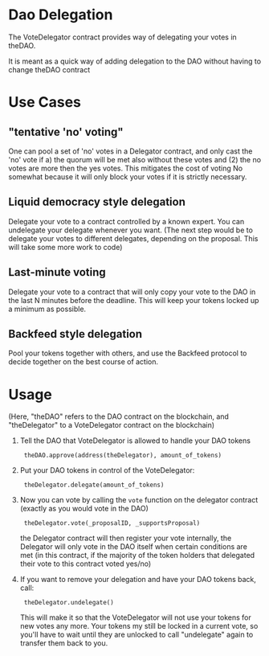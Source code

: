 # Dao Delegation

The VoteDelegator contract provides way of delegating your votes in theDAO.

It is meant as a quick way of adding delegation to the DAO
without having to change theDAO contract


# Use Cases

## "tentative 'no' voting"

One can pool a set of 'no' votes in a Delegator contract, and only cast the 'no' vote if a) the quorum will be met also without these votes and (2) the no votes are more then the yes votes. This mitigates the cost of voting No somewhat because it will only block your votes if it is strictly necessary.

## Liquid democracy style delegation

Delegate your vote to a contract controlled by a known expert. You can undelegate your delegate whenever you want.
(The next step would be to delegate your votes to different delegates, depending on the proposal. This will take some more work to code)

## Last-minute voting

Delegate your vote to a contract that will only copy your vote to the DAO in the last N minutes before the deadline. This will keep your tokens locked up a minimum as possible.

## Backfeed style delegation

Pool your tokens together with others, and use the Backfeed protocol to decide together on the best course of action.


# Usage

(Here, "theDAO" refers to the DAO contract on the blockchain, and
"theDelegator" to a VoteDelegator contract on the blockchain)

1. Tell the DAO that VoteDelegator is allowed to handle your DAO tokens 

        theDAO.approve(address(theDelegator), amount_of_tokens)

1. Put your DAO tokens in control of the VoteDelegator:

        theDelegator.delegate(amount_of_tokens)

1. Now you can vote by calling the `vote` function on the 
   delegator contract (exactly as you would vote in the DAO)

        theDelegator.vote(_proposalID, _supportsProposal)

    the Delegator contract will then register your vote internally, 
    the Delegator will only vote in the DAO itself when certain
    conditions are met (in this contract, if the majority of the token holders
    that delegated their vote to this contract voted yes/no)

1. If you want to remove your delegation and have your DAO tokens back, call:

        theDelegator.undelegate()

    This will make it so that the VoteDelegator will not use your tokens 
    for new votes any more. Your tokens my still be locked in a current vote,
    so you'll have to wait until they are unlocked to call "undelegate" again
    to transfer them back to you.
